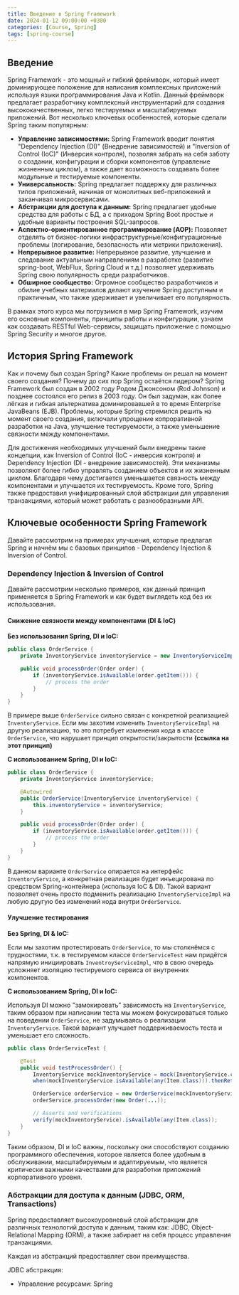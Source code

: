 ```yaml
---
title: Введение в Spring Framework
date: 2024-01-12 09:00:00 +0300
categories: [Course, Spring]
tags: [spring-course]
---
```


## Введение

Spring Framework - это мощный и гибкий фреймворк, который имеет доминирующее положение для написания комплексных приложений используя языки программирования Java и Kotlin. Данный фреймворк предлагает разработчику комплексный инструментарий для создания высококачественных, легко тестируемых и масштабируемых приложений. Вот несколько ключевых особенностей, которые сделали Spring таким популярным:

- **Управление зависимостями:** Spring Framework вводит понятия "Dependency Injection (DI)" (Внедрение зависимостей) и "Inversion of Control (IoC)" (Инверсия контроля), позволяя забрать на себя заботу о создании, конфигурации и сборки компонентов (управление жизненным циклом), а также дает возможность создавать более модульные и тестируемые компоненты.
- **Универсальность:** Spring предлагает поддержку для различных типов приложений, начиная от монолитных веб-приложений и заканчивая микросервисами.
- **Абстракции для доступа к данным:** Spring предлагает удобные средства для работы с БД, а с приходом Spring Boot простые и удобные варианты построения SQL-запросов.
- **Аспектно-ориентированное программирование (AOP):** Позволяет отделять от бизнес-логики инфраструктурные/конфигурационные проблемы (логирование, безопасность или метрики приложения).
- **Непрерывное развитие:** Непрерывное развитие, улучшение и следование актуальным направлениям в разработке (развитие spring-boot, WebFlux, Spring Cloud и т.д.) позволяет удерживать Spring свою популярность среди разработчиков.
- **Обширное сообщество:** Огромное сообщество разработчиков и обилие учебных материалов делают изучение Spring доступным и практичным, что также удерживает и увеличивает его популярность.

В рамках этого курса мы погрузимся в мир Spring Framework, изучим его основные компоненты, принципы работы и конфигурации, узнаем как создавать RESTful Web-сервисы, защищать приложение с помощью Spring Security и многое другое.

## История Spring Framework

Как и почему был создан Spring? Какие проблемы он решал на момент своего создания? Почему до сих пор Spring остаётся лидером?
Spring Framework был создан в 2002 году Родом Джонсоном (Rod Johnson) и позднее состоялся его релиз в 2003 году. Он был задуман, как более лёгкая и гибкая альтернатива доминировавшей в то время Enterprise JavaBeans (EJB). Проблемы, которые Spring стремился решить на момент своего создания, включали упрощение копроративной разработки на Java, улучшение тестируемости, а также уменьшение связности между компонентами.

Для достижения необходимых улучшений были внедрены такие концепции, как Inversion of Control (IoC - инверсия контроля) и Dependency Injection (DI - внедрение зависимостей). Эти механизмы позволяют более гибко управлять созданием объектов и их жизненным циклом. Благодаря чему достигается уменьшается связность между компонентами и улучшается их тестируемость. Кроме того, Spring также предоставил унифицированный слой абстракции для управления транзакциями, который может работать с разнообразными API.

## Ключевые особенности Spring Framework

Давайте рассмотрим на примерах улучшения, которые предлагал Spring и начнём мы с базовых принципов - Dependency Injection & Inversion of Control.

### Dependency Injection & Inversion of Control

Давайте рассмотрим несколько примеров, как данный принцип применяется в Spring Framework и как будет выглядеть код без их использования.

#### Снижение связности между компонентами (DI & IoC)

**Без использования Spring, DI и IoC:**
```java
public class OrderService {
    private InventoryService inventoryService = new InventoryServiceImpl();

    public void processOrder(Order order) {
        if (inventoryService.isAvailable(order.getItem())) {
            // process the order
        }
    }
}
```
В примере выше `OrderService` сильно связан с конкретной реализацией `InventoryService`. Если мы захотим изменить `InventoryServiceImpl` на другую реализацию, то это потребует изменения кода в классе `OrderService`, что нарушает принцип открытости/закрытости __(ссылка на этот принцип)__

**С использованием Spring, DI и IoC:**
```java
public class OrderService {
    private InventoryService inventoryService;

    @Autowired
    public OrderService(InventoryService inventoryService) {
        this.inventoryService = inventoryService;
    }

    public void processOrder(Order order) {
        if (inventoryService.isAvailable(order.getItem())) {
            // process the order
        }
    }
}
```

В данном варианте `OrderService` опирается на интерфейс `InventoryService`, а конкретная реализация будет инъецирована по средством Spring-контейнера (используя IoC & DI). Такой вариант позволяет очень просто подменить реализацию `InventoryServiceImpl` на любую другую без изменений кода внутри `OrderService`.

#### Улучшение тестирования

**Без Spring, DI & IoC:**

Если мы захотим протестировать `OrderService`, то мы столкнёмся с трудностями, т.к. в тестируемом классе `OrderServiceTest` нам придётся напрямую инициировать `InventroyServiceImpl`, что в свою очередь усложняет изоляцию тестируемого сервиса от внутренних компонентов.

**С использованием Spring, DI и IoC:**

Используя DI можно "замокировать" зависимость на `InventoryService`, таким образом при написании теста мы можем фокусироваться только на поведении `OrderService`, не задумываясь о реализации `InventoryService`. Такой вариант улучшает поддерживаемость теста и уменьшает его сложность.

```java
public class OrderServiceTest {

    @Test
    public void testProcessOrder() {
        InventoryService mockInventoryService = mock(InventoryService.class);
        when(mockInventoryService.isAvailable(any(Item.class))).thenReturn(true);

        OrderService orderService = new OrderService(mockInventoryService);
        orderService.processOrder(new Order(...));

        // Asserts and verifications
        verify(mockInventoryService).isAvailable(any(Item.class));
    }
}
```

Таким образом, DI и IoC важны, поскольку они способствуют созданию программного обеспечения, которое является более удобным в обслуживании, масштабируемым и адаптируемым, что является критически важными качествами для разработки приложений корпоративного уровня.

### Абстракции для доступа к данным (JDBC, ORM, Transactions)

Spring предоставляет высокоуровневый слой абстракции для различных технологий доступа к данным, таким как: JDBC, Object-Relational Mapping (ORM), а также забирает на себя процесс управления транзакциями.

Каждая из абстракций предоставляет свои преимущества.

JDBC абстракция:
- Управление ресурсами: Spring 
